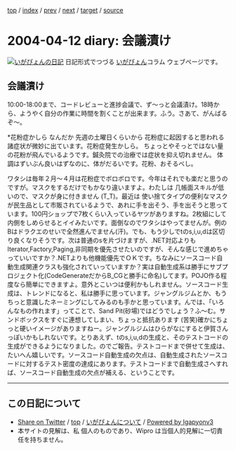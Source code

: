 [top](../index.html) 
 / [index](index.html) 
 / [prev](ig040409.html) 
 / [next](ig040413.html) 
 / [target](http://www.igapyon.jp/igapyon/diary/2004/ig040412.html) 
 / [source](https://github.com/igapyon/diary/blob/master/2004/ig040412.src.md) 

2004-04-12 diary: 会議漬け
=====================================================================================================
[![いがぴょんの日記](http://www.igapyon.jp/igapyon/diary/images/iga200306s.jpg "いがぴょん")](http://www.igapyon.jp/igapyon/diary/memo/memoigapyon.html) 日記形式でつづる [いがぴょん](http://www.igapyon.jp/igapyon/diary/memo/memoigapyon.html)コラム ウェブページです。

## 会議漬け

10:00-18:00まで、コードレビューと進捗会議で、ず～っと会議漬け。18時から、ようやく自分の作業に時間を割くことが出来ます。ふう。さあて、がんばるぞ～。

*花粉症かしら
なんだか 先週の土曜日くらいから 花粉症に起因すると思われる諸症状が微妙に出ています。花粉症発生かしら。
ちょっとやそっとではない量の花粉が飛んでいるようです。鍼灸院での治療では症状を抑え切れません。
体調はずいぶん良いはずなのに、体がだるいです。花粉、おそるべし。

ワタシは毎年２月～４月は花粉症でボロボロです。今年はそれでも楽だと思うのですが。マスクをするだけでもかなり違いますよ。わたしは 几帳面スキルが低いので、マスクが身に付きません (T_T)。最近は 使い捨てタイプの便利なマスクが民生品として市販されているようで、あれに手を出そう、手を出そうと思っています。100円ショップで7枚くらい入っているヤツがありますね。2枚組にして内側をしめらせるとイイみたいです。面倒なのでワタシはやってませんが。例のBはドラクエのせいで全然進んでません(汗)。でも、もう少しでtのs,i,u,dは区切り良くなりそうです。次は普通のsを片づけますが、.NET対応よりもIterator,Factory,Paging,非同期を優先させたいのですが、そんな感じで進めちゃっていいですか？.NETよりも他機能優先でＯＫです。ちなみにソースコード自動生成関連クラスも強化されていっていますか？実は自動生成系は勝手にサブプロジェクト化(CodeGenerateだからB_CGと勝手に命名)してます。POJO作る程度なら簡単にできますよ。意外とこいつは便利かもしれません。ソースコード生成は、トレンドになると、私は勝手に思っています。ジャングルジムとか、もうちっと意識したネーミングにしてみるのも手かと思っています。んでは、「いろんなもの作れます」ってことで、Sand Pit(砂場)ではどうでしょう？ふ～む。サンドボックスをすぐに連想してしまい、ちょっと抵抗あります (苦笑)確かにちょっと硬いイメージがありますねー。ジャングルジムはひらがなにすると伊賀さんっぽいかもしれないです。とりあえず、tのs,i,u,dの生成と、そのテストコードの生成ができるようになりました。のでご報告。テストコードまで併せて生成は、たいへん嬉しいです。ソースコード自動生成の欠点は、自動生成されたソースコードに対するテスト密度の達成にあります。テストコードまで自動生成さへすれば、ソースコード自動生成の欠点が補える、ということです。


----------------------------------------------------------------------------------------------------

## この日記について

* [Share on Twitter](https://twitter.com/intent/tweet?hashtags=igapyon%2Cdiary%2C%E3%81%84%E3%81%8C%E3%81%B4%E3%82%87%E3%82%93&text=%E4%BC%9A%E8%AD%B0%E6%BC%AC%E3%81%91&url=http%3A%2F%2Fwww.igapyon.jp%2Figapyon%2Fdiary%2F2004%2Fig040412.html) / [top](../index.html) / [いがぴょんについて](http://www.igapyon.jp/igapyon/diary/memo/memoigapyon.html) / [Powered by Igapyonv3](https://github.com/igapyon/igapyonv3)
* 本サイトの見解は、私 個人のものであり、Wipro は当個人的見解に一切責任を持ちません。 
